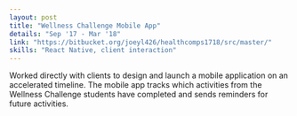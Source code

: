 ```yaml
---
layout: post
title: "Wellness Challenge Mobile App"
details: "Sep '17 - Mar '18"
link: "https://bitbucket.org/joeyl426/healthcomps1718/src/master/"
skills: "React Native, client interaction"
---
```


Worked directly with clients to design and launch a mobile application on an accelerated timeline. The mobile app tracks
which activities from the Wellness Challenge students have completed and sends reminders for future activities.


